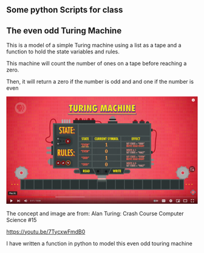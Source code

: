 ## Some python Scripts for class

## The even odd Turing Machine

This is a model of a simple Turing machine using a list as a tape and a function to hold the state variables and rules.

This machine will count the number of ones on a tape before reaching a zero. 

Then, it will return a zero if the number is odd and and one if the number is even

![turingMachine](turingMachine.png)


The concept and image are from: Alan Turing: Crash Course Computer Science #15

https://youtu.be/7TycxwFmdB0

I have written a function in python to model this even odd touring machine


